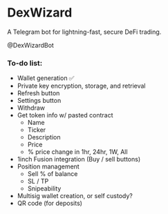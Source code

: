 # DexWizard
A Telegram bot for lightning-fast, secure DeFi trading.

@DexWizardBot

### To-do list:
  - Wallet generation ✅
  - Private key encryption, storage, and retrieval
  - Refresh button
  - Settings button
  - Withdraw
  - Get token info w/ pasted contract
      - Name 
      - Ticker
      - Description
      - Price
      - % price change in 1hr, 24hr, 1W, All
  - 1inch Fusion integration (Buy / sell buttons)
  - Position management
      - Sell % of balance
      - SL / TP 
      - Snipeability
  - Multisig wallet creation, or self custody?
  - QR code (for deposits)
